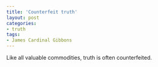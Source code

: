 ```yaml
---
title: 'Counterfeit truth'
layout: post
categories:
- truth
tags:
- James Cardinal Gibbons
---
```


Like all valuable commodities, truth is often counterfeited.
